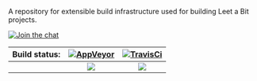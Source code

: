A repository for extensible build infrastructure used for building Leet a Bit projects.

[![Join the chat][GitterShield]][GitterRoom]

|Build status: |[![AppVeyor][AppVeyorLogo]][AppVeyor] |[![TravisCi][TravisCiLogo]][TravisCi] |
|:--:|:--:|:--:|
| |[![][AppVeyorShield]][AppVeyorProject] |[![][TravisCiShield]][TravisCiProject] |


[GitterShield]: https://img.shields.io/gitter/room/LeetABit/Build.svg
[GitterRoom]: https://gitter.im/LeetABit/Build

[AppVeyor]: https://ci.appveyor.com
[AppVeyorLogo]: https://s3.amazonaws.com/entp-tender-production/assets/31027eff5fb7f725081560b12ebc82dd21b9146e/appveyor-kb-logo.png
[AppVeyorShield]: https://img.shields.io/appveyor/ci/LeetABit/Build/master.svg
[AppVeyorProject]: https://ci.appveyor.com/project/LeetABit/Build/branch/master

[TravisCi]: https://travis-ci.org
[TravisCiLogo]: https://ideracorp.com/~/media/iderainc/logos/Travis-300px
[TravisCiShield]: https://img.shields.io/travis/LeetABit/Build/master.svg
[TravisCiProject]: https://travis-ci.org/LeetABit/Build
